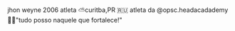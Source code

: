 jhon weyne
2006
atleta
⛅curitba,PR
🇷🇺 atleta da @opsc.headacadademy
🙌🏽"tudo posso naquele que fortalece!"
